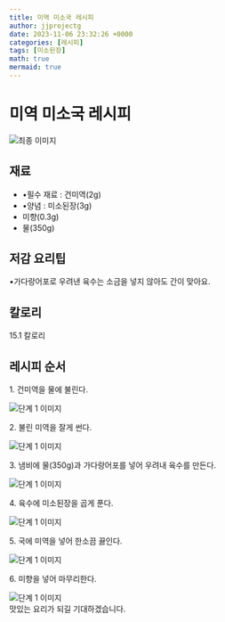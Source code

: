 ```yaml
---
title: 미역 미소국 레시피
author: jjprojectg
date: 2023-11-06 23:32:26 +0000
categories: [레시피]
tags: [미소된장]
math: true
mermaid: true
---
```

<meta name="og:type" content="website" />
<meta charset="UTF-8">
<div class="header">
<h1>미역 미소국 레시피</h1>
</div>

<div class="container my-4">
<div class="row">
<div class="col-12 col-md-6">
<div class="recipe-image">
<img src="http://www.foodsafetykorea.go.kr/uploadimg/20230309/20230309031437_1678342477922.jpg" class="step-image" alt="최종 이미지">
</div>
</div>
<div class="col-12 col-md-6">
<div class="ingredients">
<h2>재료</h2>
<ul class='card'>
<li> •필수 재료 : 건미역(2g) </li>
<li> •양념 : 미소된장(3g) </li>
<li>  미향(0.3g) </li>
<li>  물(350g) </li>

</ul>
</div>
</div>
<div class="col-12 col-md-6">
<div class="ingredients">
<h2>저감 요리팁</h2>
<div class='card'> 
<p >
•가다랑어포로 우려낸 육수는 소금을 넣지 않아도 간이 맞아요.
</p>
</div>
</div>
<div class="ingredients">
<h2>칼로리</h2>
<div class='card'> 
<p>
15.1 칼로리
</p>
</div>
</div>
</div>
</div>

<h2 class="my-4">레시피 순서</h2>
<div class="card recipe-card">
<div class="card-body recipe-stesp">
<p class="card-text step-description">1. 건미역을 물에 불린다.</p>
<img src="http://www.foodsafetykorea.go.kr/uploadimg/20230309/20230309031527_1678342527128.jpg" alt="단계 1 이미지" class="step-image">
</div>
</div>

<div class="card recipe-card">
<div class="card-body recipe-stesp">
<p class="card-text step-description">2. 불린 미역을 잘게 썬다.</p>
<img src="http://www.foodsafetykorea.go.kr/uploadimg/20230309/20230309031641_1678342601262.jpg" alt="단계 1 이미지" class="step-image">
</div>
</div>

<div class="card recipe-card">
<div class="card-body recipe-stesp">
<p class="card-text step-description">3. 냄비에 물(350g)과 가다랑어포를 넣어 우려내 육수를 만든다.</p>
<img src="http://www.foodsafetykorea.go.kr/uploadimg/20230309/20230309031658_1678342618597.jpg" alt="단계 1 이미지" class="step-image">
</div>
</div>

<div class="card recipe-card">
<div class="card-body recipe-stesp">
<p class="card-text step-description">4. 육수에 미소된장을 곱게 푼다.</p>
<img src="http://www.foodsafetykorea.go.kr/uploadimg/20230309/20230309031713_1678342633781.jpg" alt="단계 1 이미지" class="step-image">
</div>
</div>

<div class="card recipe-card">
<div class="card-body recipe-stesp">
<p class="card-text step-description">5. 국에 미역을 넣어 한소끔 끓인다.</p>
<img src="http://www.foodsafetykorea.go.kr/uploadimg/20230309/20230309031735_1678342655265.jpg" alt="단계 1 이미지" class="step-image">
</div>
</div>

<div class="card recipe-card">
<div class="card-body recipe-stesp">
<p class="card-text step-description">6. 미향을 넣어 마무리한다.</p>
<img src="http://www.foodsafetykorea.go.kr/uploadimg/20230309/20230309031832_1678342712960.jpg" alt="단계 1 이미지" class="step-image">
</div>
</div>


</div>
맛있는 요리가 되길 기대하겠습니다.
